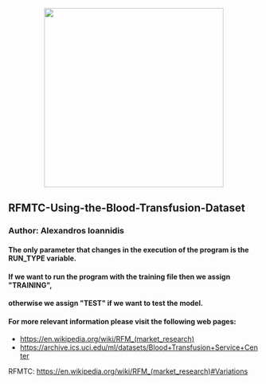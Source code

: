 <p align="center">
<img src="https://github.com/it21208/RFMTC-Implementation-Using-the-CDNOW-dataset/blob/master/rfmtc_logo.png" width="360">
</p>


## RFMTC-Using-the-Blood-Transfusion-Dataset
### Author: Alexandros Ioannidis
#### The only parameter that changes in the execution of the program is the RUN_TYPE variable. 
#### If we want to run the program with the training file then we assign "TRAINING",
####  otherwise we assign "TEST" if we want to test the model.

#### For more relevant information please visit the following web pages:
- https://en.wikipedia.org/wiki/RFM_(market_research)
- https://archive.ics.uci.edu/ml/datasets/Blood+Transfusion+Service+Center

RFMTC: https://en.wikipedia.org/wiki/RFM_(market_research)#Variations
